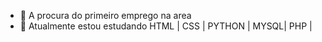 
- 🔭 A procura do primeiro emprego na area 
- 🌱 Atualmente estou estudando HTML | CSS | PYTHON | MYSQL| PHP |


